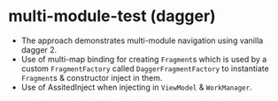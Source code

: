 # multi-module-test (dagger)

- The approach demonstrates multi-module navigation using vanilla dagger 2.
- Use of multi-map binding for creating `Fragment`s which is used by a custom `FragmentFactory` called `DaggerFragmentFactory` to instantiate `Fragment`s & constructor inject in them.
- Use of AssitedInject when injecting in `ViewModel` & `WorkManager`.
